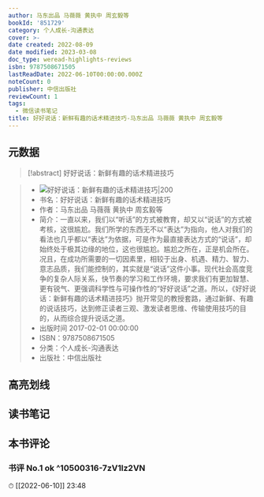 ```yaml
---
author: 马东出品 马薇薇 黄执中 周玄毅等
bookId: '851729'
category: 个人成长-沟通表达
cover: >-
date created: 2022-08-09
date modified: 2023-03-08
doc_type: weread-highlights-reviews
isbn: 9787508671505
lastReadDate: 2022-06-10T00:00:00.000Z
noteCount: 0
publisher: 中信出版社
reviewCount: 1
tags:
  - 微信读书笔记
title: 好好说话：新鲜有趣的话术精进技巧-马东出品 马薇薇 黄执中 周玄毅等
---
```


## 元数据

>[!abstract] 好好说话：新鲜有趣的话术精进技巧

> - ![好好说话：新鲜有趣的话术精进技巧|200](https://wfqqreader-1252317822.image.myqcloud.com/cover/729/851729/t7_851729.jpg)
> - 书名：好好说话：新鲜有趣的话术精进技巧
> - 作者：马东出品 马薇薇 黄执中 周玄毅等
> - 简介：一直以来，我们以“听话”的方式被教育，却又以“说话”的方式被考核，这很尴尬。我们所学的东西无不以“表达”为指向，他人对我们的看法也几乎都以“表达”为依据，可是作为最直接表达方式的“说话”，却始终处于极其边缘的地位，这也很尴尬。尴尬之所在，正是机会所在。况且，在成功所需要的一切因素里，相较于出身、机遇、精力、智力、意志品质，我们能控制的，其实就是“说话”这件小事。现代社会高度竞争的复杂人际关系，快节奏的学习和工作环境，要求我们有更加智慧、更有锐气、更强调科学性与可操作性的“好好说话”之道。所以，《好好说话：新鲜有趣的话术精进技巧》抛开常见的教授套路，通过新鲜、有趣的说话技巧，达到修正读者三观、激发读者思维、传输使用技巧的目的，从而综合提升说话之道。
> - 出版时间 2017-02-01 00:00:00
> - ISBN：9787508671505
> - 分类：个人成长-沟通表达
> - 出版社：中信出版社

## 高亮划线

## 读书笔记

## 本书评论

### 书评 No.1 ok ^10500316-7zV1lz2VN

⏱ [[2022-06-10]] 23:48
